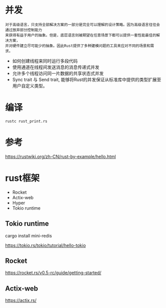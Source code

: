 # 并发
```
对于高级语言，只支持全部解决方案的一部分是完全可以理解的设计策略。因为高级语言往往会通过放弃部分控制能力
来获得有益于用户的抽象。但是，底层语言则被期望在任意场景下都可以提供一套性能最佳的解决方案，
并对硬件建立尽可能少的抽象。因此Rust提供了多种建模问题的工具来应对不同的场景和需求。
```

- 如何创建线程来同时运行多段代码
- 使用通道在线程间发送消息的消息传递式并发
- 允许多个线程访问同一片数据的共享状态式并发
- Sync trait 与 Send trait, 能够将Rust的并发保证从标准库中提供的类型扩展至用户自定义类型。


# 编译
```
rustc rust_print.rs
```

# 参考
https://rustwiki.org/zh-CN/rust-by-example/hello.html

# rust框架

- Rocket
- Actix-web
- Hyper
- Tokio runtime

## Tokio runtime

 cargo install mini-redis 

 https://tokio.rs/tokio/tutorial/hello-tokio


## Rocket

https://rocket.rs/v0.5-rc/guide/getting-started/


## Actix-web

https://actix.rs/